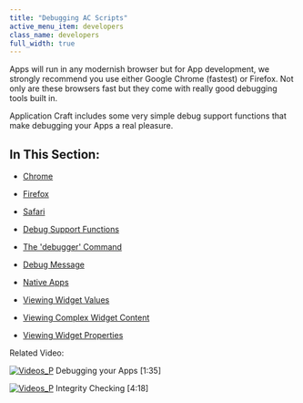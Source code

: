 ```yaml
---
title: "Debugging AC Scripts"
active_menu_item: developers
class_name: developers
full_width: true
---
```



Apps will run in any modernish browser but for App development, we strongly recommend you use either Google Chrome (fastest) or Firefox. Not only are these browsers fast but they come with really good debugging tools built in.

Application Craft includes some very simple debug support functions that make debugging your Apps a real pleasure.

## In This Section:

 - [Chrome](chrome.htm)

 - [Firefox](firefox.htm)

 - [Safari](safari.htm)

 - [Debug Support Functions](debug-support-functions.htm)

 - [The 'debugger' Command](the-debugger-command.htm)

 - [Debug Message](debdebug-message.htm)

 - [Native Apps](native-apps.htm)

 - [Viewing Widget Values](viewing-widget-values.htm)

 - [Viewing Complex Widget Content](viewing-complex-widget-content.htm)

 - [Viewing Widget Properties](viewing-widget-properties.htm)

Related Video:

[![Videos\_P](/img/docs/videos_p.png)](http://www.youtube.com/v/IMthfeUwnC4?autoplay=1&hd=1&fs=1&showsearch=0&rel=0&) Debugging your Apps [1:35]

[![Videos\_P](/img/docs/videos_p.png)](http://www.youtube.com/v/l_DtMmopE8c?autoplay=1&hd=1&fs=1&showsearch=0&rel=0&) Integrity Checking [4:18]

